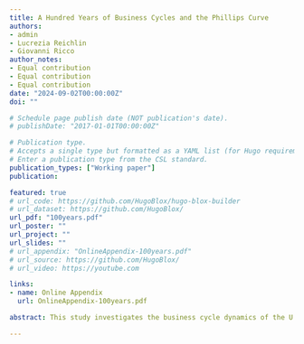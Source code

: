 ```yaml
---
title: A Hundred Years of Business Cycles and the Phillips Curve
authors:
- admin
- Lucrezia Reichlin
- Giovanni Ricco
author_notes:
- Equal contribution
- Equal contribution
- Equal contribution
date: "2024-09-02T00:00:00Z"
doi: ""

# Schedule page publish date (NOT publication's date).
# publishDate: "2017-01-01T00:00:00Z"

# Publication type.
# Accepts a single type but formatted as a YAML list (for Hugo requirements).
# Enter a publication type from the CSL standard.
publication_types: ["Working paper"]
publication:

featured: true
# url_code: https://github.com/HugoBlox/hugo-blox-builder
# url_dataset: https://github.com/HugoBlox/
url_pdf: "100years.pdf"
url_poster: ""
url_project: ""
url_slides: ""
# url_appendix: "OnlineAppendix-100years.pdf"
# url_source: https://github.com/HugoBlox/
# url_video: https://youtube.com

links:
- name: Online Appendix
  url: OnlineAppendix-100years.pdf

abstract: This study investigates the business cycle dynamics of the U.S. economy since 1900 through a multivariate framework that imposes minimal economic restrictions. A key finding is the presence of a significant negative correlation between inflation and economic slack, at business cycle frequencies. This relationship remains robust across over a century of data, with stable coefficients in subsample periods.

---
```

